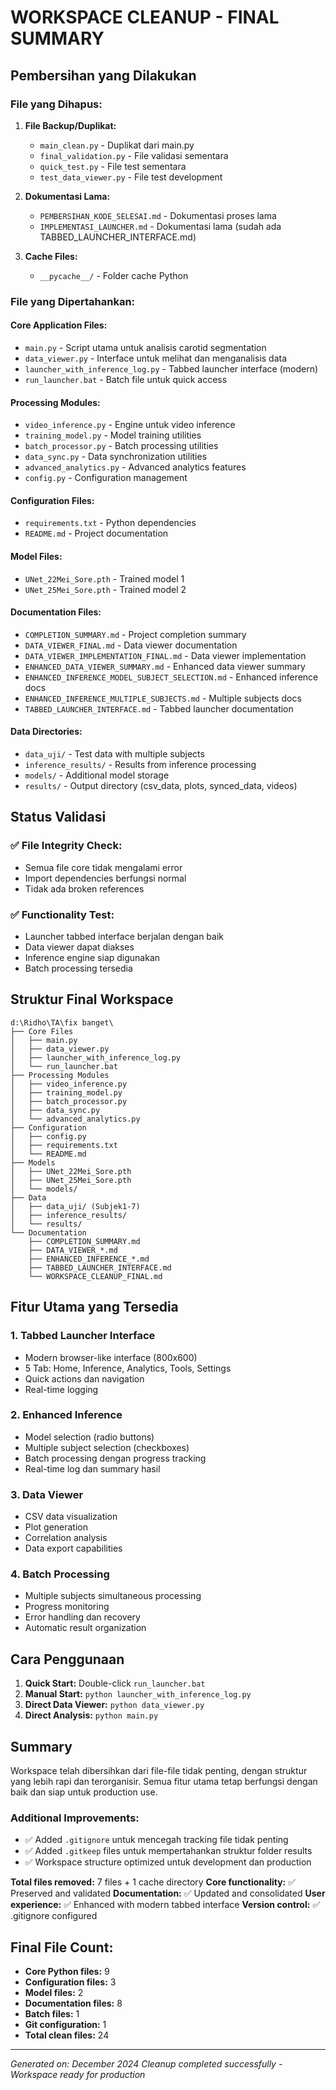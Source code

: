 # WORKSPACE CLEANUP - FINAL SUMMARY

## Pembersihan yang Dilakukan

### File yang Dihapus:
1. **File Backup/Duplikat:**
   - `main_clean.py` - Duplikat dari main.py
   - `final_validation.py` - File validasi sementara
   - `quick_test.py` - File test sementara
   - `test_data_viewer.py` - File test development

2. **Dokumentasi Lama:**
   - `PEMBERSIHAN_KODE_SELESAI.md` - Dokumentasi proses lama
   - `IMPLEMENTASI_LAUNCHER.md` - Dokumentasi lama (sudah ada TABBED_LAUNCHER_INTERFACE.md)

3. **Cache Files:**
   - `__pycache__/` - Folder cache Python

### File yang Dipertahankan:

#### Core Application Files:
- `main.py` - Script utama untuk analisis carotid segmentation
- `data_viewer.py` - Interface untuk melihat dan menganalisis data
- `launcher_with_inference_log.py` - Tabbed launcher interface (modern)
- `run_launcher.bat` - Batch file untuk quick access

#### Processing Modules:
- `video_inference.py` - Engine untuk video inference
- `training_model.py` - Model training utilities
- `batch_processor.py` - Batch processing utilities
- `data_sync.py` - Data synchronization utilities
- `advanced_analytics.py` - Advanced analytics features
- `config.py` - Configuration management

#### Configuration Files:
- `requirements.txt` - Python dependencies
- `README.md` - Project documentation

#### Model Files:
- `UNet_22Mei_Sore.pth` - Trained model 1
- `UNet_25Mei_Sore.pth` - Trained model 2

#### Documentation Files:
- `COMPLETION_SUMMARY.md` - Project completion summary
- `DATA_VIEWER_FINAL.md` - Data viewer documentation
- `DATA_VIEWER_IMPLEMENTATION_FINAL.md` - Data viewer implementation
- `ENHANCED_DATA_VIEWER_SUMMARY.md` - Enhanced data viewer summary
- `ENHANCED_INFERENCE_MODEL_SUBJECT_SELECTION.md` - Enhanced inference docs
- `ENHANCED_INFERENCE_MULTIPLE_SUBJECTS.md` - Multiple subjects docs
- `TABBED_LAUNCHER_INTERFACE.md` - Tabbed launcher documentation

#### Data Directories:
- `data_uji/` - Test data with multiple subjects
- `inference_results/` - Results from inference processing
- `models/` - Additional model storage
- `results/` - Output directory (csv_data, plots, synced_data, videos)

## Status Validasi

### ✅ File Integrity Check:
- Semua file core tidak mengalami error
- Import dependencies berfungsi normal
- Tidak ada broken references

### ✅ Functionality Test:
- Launcher tabbed interface berjalan dengan baik
- Data viewer dapat diakses
- Inference engine siap digunakan
- Batch processing tersedia

## Struktur Final Workspace

```
d:\Ridho\TA\fix banget\
├── Core Files
│   ├── main.py
│   ├── data_viewer.py
│   ├── launcher_with_inference_log.py
│   └── run_launcher.bat
├── Processing Modules
│   ├── video_inference.py
│   ├── training_model.py
│   ├── batch_processor.py
│   ├── data_sync.py
│   └── advanced_analytics.py
├── Configuration
│   ├── config.py
│   ├── requirements.txt
│   └── README.md
├── Models
│   ├── UNet_22Mei_Sore.pth
│   ├── UNet_25Mei_Sore.pth
│   └── models/
├── Data
│   ├── data_uji/ (Subjek1-7)
│   ├── inference_results/
│   └── results/
└── Documentation
    ├── COMPLETION_SUMMARY.md
    ├── DATA_VIEWER_*.md
    ├── ENHANCED_INFERENCE_*.md
    ├── TABBED_LAUNCHER_INTERFACE.md
    └── WORKSPACE_CLEANUP_FINAL.md
```

## Fitur Utama yang Tersedia

### 1. Tabbed Launcher Interface
- Modern browser-like interface (800x600)
- 5 Tab: Home, Inference, Analytics, Tools, Settings
- Quick actions dan navigation
- Real-time logging

### 2. Enhanced Inference
- Model selection (radio buttons)
- Multiple subject selection (checkboxes)
- Batch processing dengan progress tracking
- Real-time log dan summary hasil

### 3. Data Viewer
- CSV data visualization
- Plot generation
- Correlation analysis
- Data export capabilities

### 4. Batch Processing
- Multiple subjects simultaneous processing
- Progress monitoring
- Error handling dan recovery
- Automatic result organization

## Cara Penggunaan

1. **Quick Start:** Double-click `run_launcher.bat`
2. **Manual Start:** `python launcher_with_inference_log.py`
3. **Direct Data Viewer:** `python data_viewer.py`
4. **Direct Analysis:** `python main.py`

## Summary

Workspace telah dibersihkan dari file-file tidak penting, dengan struktur yang lebih rapi dan terorganisir. Semua fitur utama tetap berfungsi dengan baik dan siap untuk production use.

### Additional Improvements:
- ✅ Added `.gitignore` untuk mencegah tracking file tidak penting
- ✅ Added `.gitkeep` files untuk mempertahankan struktur folder results
- ✅ Workspace structure optimized untuk development dan production

**Total files removed:** 7 files + 1 cache directory
**Core functionality:** ✅ Preserved and validated
**Documentation:** ✅ Updated and consolidated
**User experience:** ✅ Enhanced with modern tabbed interface
**Version control:** ✅ .gitignore configured

## Final File Count:
- **Core Python files:** 9
- **Configuration files:** 3 
- **Model files:** 2
- **Documentation files:** 8
- **Batch files:** 1
- **Git configuration:** 1
- **Total clean files:** 24

---
*Generated on: December 2024*
*Cleanup completed successfully - Workspace ready for production*
